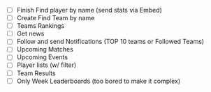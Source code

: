 * [ ] Finish Find player by name (send stats via Embed)
* [ ] Create Find Team by name
* [ ] Teams Rankings
* [ ] Get news
* [ ] Follow and send Notifications (TOP 10 teams or Followed Teams)
* [ ] Upcoming Matches
* [ ] Upcoming Events
* [ ] Player lists (w/ filter)
* [ ] Team Results
* [ ] Only Week Leaderboards (too bored to make it complex)